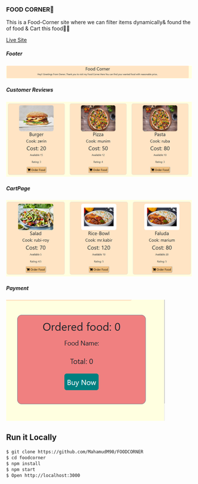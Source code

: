 ### FOOD CORNER🥥

This is a Food-Corner site where we can filter items dynamically& found the of food & Cart this food🍔🥥




[Live Site](https://foodcornerio.netlify.app/)

##### Footer
![ScreenShot of Form](screenshots/a.png)

##### Customer Reviews
![ScreenShot of Form](screenshots/b.png)

##### CartPage
![ScreenShot of Form](screenshots/c.png)

##### Payment
![ScreenShot of Form](screenshots/e.png)


## Run it Locally
```
$ git clone https://github.com/MahamudM90/FOODCORNER
$ cd foodcorner
$ npm install
$ npm start
$ Open http://localhost:3000
```






